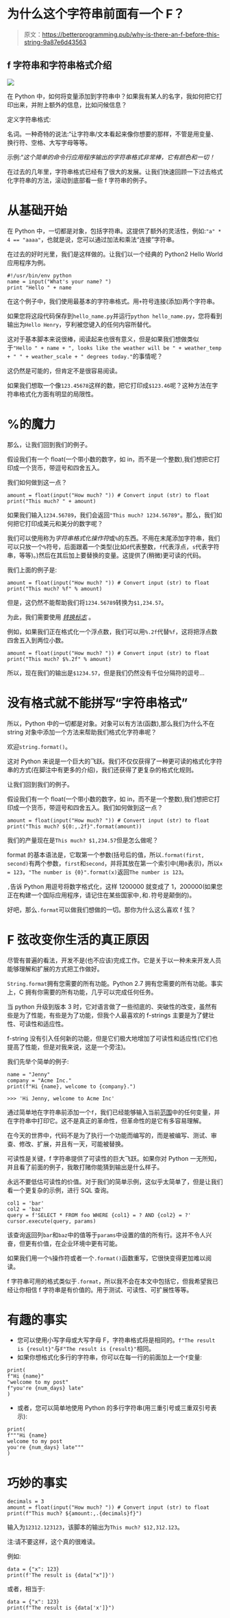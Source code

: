 # 为什么这个字符串前面有一个 F？

> 原文：<https://betterprogramming.pub/why-is-there-an-f-before-this-string-9a87e6d43563>

## f 字符串和字符串格式介绍

![](img/61b0138934287e05257f5297abc10dc4.png)

在 Python 中，如何将变量添加到字符串中？如果我有某人的名字，我如何把它打印出来，并附上额外的信息，比如问候信息？

定义字符串格式:

名词。一种奇特的说法:“让字符串/文本看起来像你想要的那样，不管是用变量、换行符、空格、大写字母等等。

示例:“*这个简单的命令行应用程序输出的字符串格式非常棒，它有颜色和一切！*

在过去的几年里，字符串格式已经有了很大的发展。让我们快速回顾一下过去格式化字符串的方法，滚动到底部看一些 f 字符串的例子。

# 从基础开始

在 Python 中，一切都是对象，包括字符串。这提供了额外的灵活性，例如:`"a" * 4 == "aaaa"`，也就是说，您可以通过加法和乘法“连接”字符串。

在过去的好时光里，我们是这样做的。让我们以一个经典的 Python2 Hello World 应用程序为例。

```
#!/usr/bin/env python 
name = input("What's your name? ") 
print "Hello " + name
```

在这个例子中，我们使用最基本的字符串格式。用`+`符号连接(添加)两个字符串。

如果您将这段代码保存到`hello_name.py`并运行`python hello_name.py`，您将看到输出为`Hello Henry`，亨利被您键入的任何内容所替代。

这对于基本脚本来说很棒，阅读起来也很有意义，但是如果我们想做类似于`"Hello " + name + ", looks like the weather will be " + weather_temp + " " + weather_scale + " degrees today."`的事情呢？

这仍然是可能的，但肯定不是很容易阅读。

如果我们想取一个像`123.45678`这样的数，把它打印成`$123.46`呢？这种方法在字符串格式化方面有明显的局限性。

# %的魔力

那么，让我们回到我们的例子。

假设我们有一个 float(一个带小数的数字，如 in，而不是一个整数),我们想把它打印成一个货币，带逗号和四舍五入。

我们如何做到这一点？

```
amount = float(input("How much? ")) # Convert input (str) to float print("This much? " + amount)
```

如果我们输入`1234.56789`，我们会返回`"This much? 1234.56789"`。那么，我们如何把它打印成美元和美分的数字呢？

我们可以使用称为*字符串格式化操作符*或`%`的东西。不用在末尾添加字符串，我们可以只放一个`%`符号，后面跟着一个类型(比如`d`代表整数，`f`代表浮点，`s`代表字符串，等等)。)然后在其后加上要替换的变量。这提供了(稍微)更可读的代码。

我们上面的例子是:

```
amount = float(input("How much? ")) # Convert input (str) to float print("This much? %f" % amount)
```

但是，这仍然不能帮助我们将`1234.56789`转换为`$1,234.57`。

为此，我们需要使用 [*转换标志*](https://python-reference.readthedocs.io/en/latest/docs/str/formatting.html#conversion-flags) 。

例如，如果我们正在格式化一个浮点数，我们可以用`%.2f`代替`%f`，这将把浮点数四舍五入到两位小数。

```
amount = float(input("How much? ")) # Convert input (str) to float print("This much? $%.2f" % amount)
```

所以，现在我们的输出是`$1234.57`，但是我们仍然没有千位分隔符的逗号...

# 没有格式就不能拼写“字符串格式”

所以，Python 中的一切都是对象。对象可以有方法(函数),那么我们为什么不在 string 对象中添加一个方法来帮助我们格式化字符串呢？

欢迎`string.format()`。

这对 Python 来说是一个巨大的飞跃。我们不仅仅获得了一种更可读的格式化字符串的方式(在脚注中有更多的介绍)，我们还获得了更复杂的格式化规则。

让我们回到我们的例子。

假设我们有一个 float(一个带小数的数字，如 in，而不是一个整数),我们想把它打印成一个货币，带逗号和四舍五入。我们如何做到这一点？

```
amount = float(input("How much? ")) # Convert input (str) to float print("This much? ${0:,.2f}".format(amount))
```

我们的产量现在是`This much? $1,234.57`但是怎么做呢？

format 的基本语法是，它取第一个参数(括号后的值，所以`.format(first, second)`有两个参数，`first`和`second`，并将其放在第一个索引中(用`0`表示)，所以`x = 123`，`"The number is {0}".format(x)`返回`The number is 123`。

`,`告诉 Python 用逗号将数字格式化，这样 1200000 就变成了 1，200000(如果您正在构建一个国际应用程序，请记住在某些国家中`,`和`.`符号是颠倒的)。

好吧，那么`.format`可以做我们想做的一切。那你为什么这么喜欢 f 弦？

# F 弦改变你生活的真正原因

尽管有普遍的看法，开发不是(也不应该)完成工作。它是关于以一种未来开发人员能够理解和扩展的方式把工作做好。

`String.format`拥有您需要的所有功能。Python 2.7 拥有您需要的所有功能。事实上，C 拥有你需要的所有功能，几乎可以完成任何任务。

当 python 升级到版本 3 时，它对语言做了一些彻底的、突破性的改变，虽然有些是为了性能，有些是为了功能，但我个人最喜欢的 f-strings 主要是为了健壮性、可读性和适应性。

f-string 没有引入任何新的功能，但是它们极大地增加了可读性和适应性(它们也提高了性能，但是对我来说，这是一个旁注)。

我们先举个简单的例子:

```
name = "Jenny" 
company = "Acme Inc." 
print(f"Hi {name}, welcome to {company}.")
```

`>>> 'Hi Jenny, welcome to Acme Inc'`

通过简单地在字符串前添加一个`f`，我们已经能够输入当前[范围](https://python-textbok.readthedocs.io/en/1.0/Variables_and_Scope.html)中的任何变量，并在字符串中打印它。这不是真正的革命性，但革命性的是它有多容易理解。

在今天的世界中，代码不是为了执行一个功能而编写的，而是被编写、测试、审查、修改、扩展，并且有一天，可能被替换。

可读性是关键，f 字符串提供了可读性的巨大飞跃。如果你对 Python 一无所知，并且看了前面的例子，我敢打赌你能猜到输出是什么样子。

永远不要低估可读性的价值。对于我们的简单示例，这似乎太简单了，但是让我们看一个更复杂的示例，进行 SQL 查询。

```
col1 = 'bar' 
col2 = 'baz' 
query = f'SELECT * FROM foo WHERE {col1} = ? AND {col2} = ?' cursor.execute(query, params)
```

该查询返回列`bar`和`baz`中的值等于`params`中设置的值的所有行。这并不令人兴奋，但更有价值，在企业环境中更有可能。

如果我们用一个`%`操作符或者一个`.format()`函数重写，它很快变得更加难以阅读。

f 字符串可用的格式类似于`.format`，所以我不会在本文中包括它，但我希望我已经让你相信 f 字符串是有价值的。用于测试、可读性、可扩展性等等。

# 有趣的事实

*   您可以使用小写字母或大写字母 F，字符串格式将是相同的。`f"The result is {result}"`与`F"The result is {result}"`相同。
*   如果你想格式化多行的字符串，你可以在每一行的前面加上一个`f`变量:

```
print( 
f"Hi {name}" 
"welcome to my post" 
f"you're {num_days} late" 
)
```

*   或者，您可以简单地使用 Python 的多行字符串(用三重引号或三重双引号表示):

```
print( 
f"""Hi {name} 
welcome to my post 
you're {num_days} late""" 
)
```

# 巧妙的事实

```
decimals = 3 
amount = float(input("How much? ")) # Convert input (str) to float print(f"This much? ${amount:,.{decimals}f}")
```

输入为`12312.123123`，该脚本的输出为`This much? $12,312.123`。

注:请不要这样，这个真的很难读。

例如:

```
data = {"x": 123} 
print(f'The result is {data["x"]}')
```

或者，相当于:

```
data = {"x": 123} 
print(f"The result is {data['x']}")
```